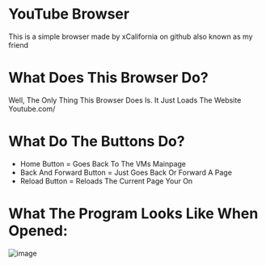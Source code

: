 # YouTube Browser

This is a simple browser made by xCalifornia on github also known as my friend

# What Does This Browser Do?
Well, The Only Thing This Browser Does Is. It Just Loads The Website Youtube.com/

# What Do The Buttons Do?
- Home Button = Goes Back To The VMs Mainpage
- Back And Forward Button = Just Goes Back Or Forward A Page
- Reload Button = Reloads The Current Page Your On

# What The Program Looks Like When Opened:
![image](https://user-images.githubusercontent.com/79544229/229309183-ec6fe103-832e-4375-a147-1e8f9bee1c93.png)

